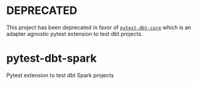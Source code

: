 # DEPRECATED

This project has been deprecated in favor of [`pytest-dbt-core`](https://github.com/godatadriven/pytest-dbt-core) which is an adapter agnostic pytest extension to test dbt projects.

# pytest-dbt-spark
Pytest extension to test dbt Spark projects 
